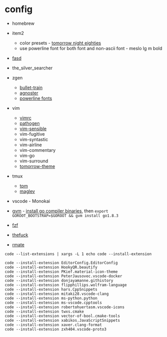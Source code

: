# config

* homebrew
* item2
	* color presets - [tomorrow night eighties](https://github.com/chriskempson/tomorrow-theme/tree/master/iTerm2)
	* use powerline font for both font and non-ascii font - meslo lg m bold
* [fasd](https://github.com/clvv/fasd)
* the_silver_searcher
* zgen
	* [bullet-train](https://github.com/caiogondim/bullet-train.zsh)
	* [agnoster](https://github.com/nvbn/thefuck) 
	* [powerline fonts](https://github.com/powerline/fonts)
* vim
	* [vimrc](https://github.com/amix/vimrc)
	* [pathogen](https://github.com/tpope/vim-pathogen)
	* [vim-sensible](https://github.com/tpope/vim-sensible)
	* vim-fugitive
	* vim-syntastic
	* vim-airline
	* vim-commentary
	* vim-go
	* vim-surround
	* [tomorrow-theme](https://github.com/chriskempson/tomorrow-theme)
* tmux 
	* [tpm](https://github.com/tmux-plugins/tpm)
	* [maglev](https://github.com/caiogondim/maglev)

* vscode - Monokai

* [gvm](https://github.com/moovweb/gvm) - [install go compiler binaries](https://golang.org/doc/install/source), then `export GOROOT_BOOTSTRAP=$GOROOT && gvm install go1.8.3`

* [fzf](https://github.com/junegunn/fzf)

* [thefuck](https://github.com/nvbn/thefuck)

* [rmate](https://github.com/rafaelmaiolla/remote-vscode)

```
code --list-extensions | xargs -L 1 echo code --install-extension
```

```
code --install-extension EditorConfig.EditorConfig
code --install-extension HookyQR.beautify
code --install-extension PKief.material-icon-theme
code --install-extension PeterJausovec.vscode-docker
code --install-extension donjayamanne.githistory
code --install-extension flipphillips.wolfram-language
code --install-extension hars.CppSnippets
code --install-extension mitaki28.vscode-clang
code --install-extension ms-python.python
code --install-extension ms-vscode.cpptools
code --install-extension robertohuertasm.vscode-icons
code --install-extension twxs.cmake
code --install-extension vector-of-bool.cmake-tools
code --install-extension xabikos.JavaScriptSnippets
code --install-extension xaver.clang-format
code --install-extension zxh404.vscode-proto3
```
